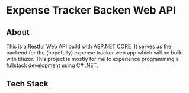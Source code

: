 # Expense Tracker Backen Web API
## About
This is a Restful Web API build with ASP.NET CORE. It serves as the backend for the (hopefully) expense tracker web app which will be build with blazor. This project is mostly for me to experience programming a fullstack development using C# .NET.

## Tech Stack
```

```
